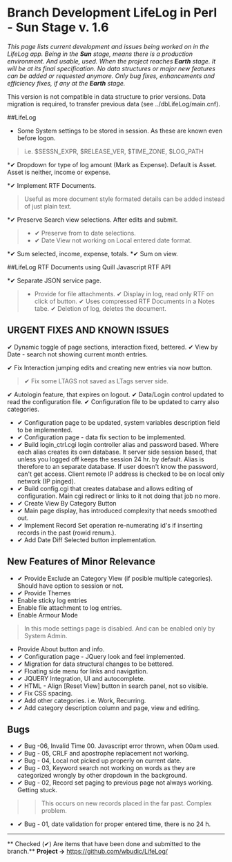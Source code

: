 # Branch Development LifeLog in Perl - Sun Stage v. 1.6

*This page lists current development and issues being worked on in the LifeLog app. Being in the **Sun** stage, means there is a production environment. And usable, used. When the project reaches **Earth** stage. It will be at its final specification. No data structures or major new features can be added or requested anymore. Only bug fixes, enhancements and efficiency fixes, if any at the **Earth** stage.*

This version is not compatible in data structure to prior versions. Data migration is required, to transfer previous data (see ../dbLifeLog/main.cnf).

##LifeLog 

* Some System settings to be stored in session. As these are  known even before logon.
> i.e. $SESSN_EXPR, $RELEASE_VER, $TIME_ZONE, $LOG_PATH

*&#10004; Dropdown for type of log amount (Mark as Expense). Default is Asset. Asset is neither, income or expense.


*&#10004; Implement RTF Documents.
> Useful as more document style formated details can be added instead of just plain text.

*&#10004; Preserve Search view selections. After edits and submit.
> * &#10004; Preserve from to date selections.
> * &#10004; Date View not working on Local entered date format.

*&#10004; Sum selected, income, expense, totals. 
*&#10004; Sum on view.

##LifeLog RTF Documents using Quill Javascript RTF API

*&#10004; Separate JSON service page.
>* Provide for file attachments. 
> &#10004; Display in log, read only RTF on click of button.
> &#10004; Uses compressed RTF Documents in a Notes tabe.
>&#10004; Deletion of log, deletes the document.

 
## URGENT FIXES AND KNOWN ISSUES
&#10004; Dynamic toggle of page sections, interaction fixed, bettered.
&#10004; View by Date - search not showing current month entries.

&#10004; Fix Interaction jumping edits and creating new entries via now button.
>&#10004;  Fix some LTAGS not saved as LTags server side.

&#10004; Autologin feature, that expires on logout.
&#10004; Data/Login control updated to read the configuration file.
&#10004; Configuration file to be updated to carry also categories.
* &#10004; Configuration page to be updated, system variables description field to be implemented.
* &#10004; Configuration page - data fix section to be implemented.
* &#10004; Build login_ctrl.cgi login controller alias and password based. Where each alias creates its own database. It server side session based, that unless you logged off keeps the session 24 hr. by default. Alias is therefore to an separate database. If user doesn't know the password, can't get access. Client remote IP address is checked to be on local only network (IP pinged).
* &#10004; Build config.cgi that creates database and allows editing of configuration. Main cgi redirect or links to it not doing that job no more.
* &#10004; Create View By Category Button
* &#10004; Main page display, has introduced complexity that needs smoothed out.
* &#10004; Implement Record Set operation re-numerating id's if inserting records in the past (rowid renum.).
* &#10004; Add Date Diff Selected button implementation.


## New Features of Minor Relevance
* &#10004; Provide Exclude an Category View (if posible multiple categories). Should have option to session or not.
* &#10004; Provide Themes
* Enable sticky log entries
* Enable file attachment to log entries.
* Enable Armour Mode
> In this mode settings page is disabled. And can be enabled only by System Admin.
* Provide About button and info.
* &#10004; Configuration page - JQuery look and feel implemented.
* &#10004; Migration for data structural changes to be bettered.
* &#10004; Floating side menu for links and navigation.
* &#10004; JQUERY Integration, UI and autocomplete.
* &#10004; HTML - Align [Reset View] button in search panel, not so visible.
* &#10004; Fix CSS spacing.
* &#10004; Add other categories. i.e. Work, Recurring.
* &#10004; Add category description column and page, view and editing.

## Bugs
* &#10004; Bug -06, Invalid Time 00. Javascript error thrown, when 00am used.
* &#10004; Bug - 05, CRLF and apostrophe replacement not working.
* &#10004; Bug - 04, Local not picked up properly on current date.
* &#10004; Bug - 03, Keyword search not working on words as they are categorized wrongly by other dropdown in the background.
* &#10004; Bug - 02, Record set paging to previous page not always working. Getting stuck.
>> This occurs on new records placed in the far past. Complex problem.
* &#10004; Bug - 01, date validation for proper entered time, there is no 24 h.



***

** Checked (&#10004;) Are items that have been done and submitted to the branch.**
**Project ->**  https://github.com/wbudic/LifeLog/
